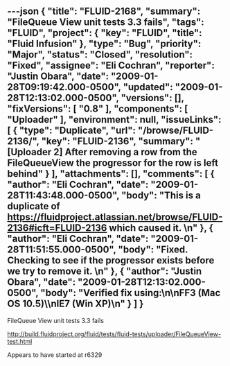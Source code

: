 ---json
{
  "title": "FLUID-2168",
  "summary": "FileQueue View unit tests 3.3 fails",
  "tags": "FLUID",
  "project": {
    "key": "FLUID",
    "title": "Fluid Infusion"
  },
  "type": "Bug",
  "priority": "Major",
  "status": "Closed",
  "resolution": "Fixed",
  "assignee": "Eli Cochran",
  "reporter": "Justin Obara",
  "date": "2009-01-28T09:19:42.000-0500",
  "updated": "2009-01-28T12:13:02.000-0500",
  "versions": [],
  "fixVersions": [
    "0.8"
  ],
  "components": [
    "Uploader"
  ],
  "environment": null,
  "issueLinks": [
    {
      "type": "Duplicate",
      "url": "/browse/FLUID-2136/",
      "key": "FLUID-2136",
      "summary": "[Uploader 2] After removing a row from the FileQueueView the progressor for the row is left behind"
    }
  ],
  "attachments": [],
  "comments": [
    {
      "author": "Eli Cochran",
      "date": "2009-01-28T11:43:48.000-0500",
      "body": "This is a duplicate of <https://fluidproject.atlassian.net/browse/FLUID-2136#icft=FLUID-2136> which caused it.&#x20;\n"
    },
    {
      "author": "Eli Cochran",
      "date": "2009-01-28T11:51:55.000-0500",
      "body": "Fixed. Checking to see if the progressor exists before we try to remove it.&#x20;\n"
    },
    {
      "author": "Justin Obara",
      "date": "2009-01-28T12:13:02.000-0500",
      "body": "Verified fix using:\n\nFF3 (Mac OS 10.5)\\\nIE7 (Win XP)\n"
    }
  ]
}
---
FileQueue View unit tests 3.3 fails

<http://build.fluidproject.org/fluid/tests/fluid-tests/uploader/FileQueueView-test.html>

Appears to have started at r6329

        